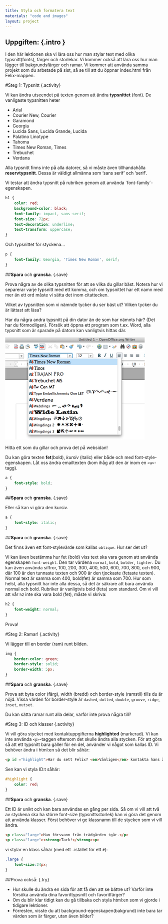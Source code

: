 ```yaml
---
title: Styla och formatera text
materials: "code and images"
layout: project
---
```


## __Uppgiften:__ {.intro } 
I den här lektionen ska vi lära oss hur man stylar text med olika typsnitt(fonts), färger och storlekar. Vi kommer också att lära oss hur man lägger till bakgrundsfärger och ramar. Vi kommer att använda samma projekt som du arbetade på sist, så se till att du öppnar index.html från Felix-mappen. 

#Steg 1: Typsnitt {.activity}

Vi kan ändra utseendet på texten genom att ändra __typsnittet__ (font). De vanligaste typsnitten heter

+ Arial
+ Courier New, Courier
+ Garamond
+ Georgia
+ Lucida Sans, Lucida Grande, Lucida
+ Palatino Linotype
+ Tahoma
+ Times New Roman, Times
+ Trebuchet
+ Verdana

Alla typsnitt finns inte på alla datorer, så vi måste även tillhandahålla __reservtypsnitt__. Dessa är väldigt allmänna som ‘sans serif’ och ‘serif’.

Vi testar att ändra typsnitt på rubriken genom att använda `font-family´-egenskapen. 

```css
h1 {
	color: red;
	background-color: black;
	font-family: impact, sans-serif;
	font-size: 72px;
	text-decoration: underline;
	text-transform: uppercase;
}
```
Och typsnittet för styckena...

```css
p {
	font-family: Georgia, 'Times New Roman', serif;
}
```

##__Spara__ och __granska__. {.save}

Prova några av de olika typsnitten för att se vilka du gillar bäst. Notera hur vi separerar varje typsnitt med ett komma, och om typsnittet har ett namn med mer än ett ord måste vi sätta det inom citattecken. 

Vilket av typsnitten som vi nämnde tycker du ser bäst ut? Vilken tycker du är lättast att läsa?

Har du några andra typsnitt på din dator än de som har nämnts här? (Det har du förmodligen). Försök att öppna ett program som t.ex. Word, alla typsnitt som är sparade på datorn kan vanligtvis hittas där. 

![screenshot](fonts.png)

Hitta ett som du gillar och prova det på websidan!

Du kan göra  texten __fet__(bold), *kursiv* (italic) eller både och med font-style-egenskapen. Låt oss ändra emailtexten (kom ihåg att den är inom en `<a>`-tagg).
 
```css
a {
	font-style: bold;
}
```

##__Spara__ och __granska__. {.save}

Eller så kan vi göra den kursiv. 

```css
a {
	font-style: italic;
}
```
##__Spara__ och __granska__. {.save}

Det finns även ett font-stylevärde som kallas `oblique`. Hur ser det ut? 

Vi kan även bestämma hur fet (bold) viss text ska vara genom att använda egenskapen `font-weight`. Den tar värdena `normal`, `bold`, `bolder`, `lighter`. Du kan även använda siffror, 100, 200, 300, 400, 500, 600, 700, 800, och 900, där 100 är den tunnaste texten och 900 är den tjockaste (fetaste texten). Normal text är samma som 400, bold(fet) är samma som 700. Hur som helst, alla typsnitt har inte alla dessa, så det är säkrare att bara använda normal och bold. Rubriker är vanligtvis bold (feta) som standard. Om vi vill att vår `h2` inte ska vara bold (fet), måste vi skriva:
 

```css
h2 {
	font-weight: normal;
}
```

Prova!

#Steg 2: Ramar! {.activity}

Vi lägger till en border (ram) runt bilden.

```css
img {
	border-color: green;
	border-style: solid;
	border-width: 5px;
}
```
##__Spara__ och __granska__. {.save}

Prova att byta color (färg), width (bredd) och border-style (ramstil) tills du är nöjd. Vissa värden för border-style är `dashed`, `dotted`, `double`, `groove`, `ridge`, `inset`, `outset`.

Du kan sätta ramar runt alla delar, varför inte prova några till?

#Steg 3: ID och klasser {.activity}

Vi vill göra stycket med kontaktuppgifterna __highlighted__ (markerad). Vi kan inte använda `<p>`-taggen eftersom det skulle ändra alla stycken. För att göra så att ett typsnitt bara gäller för en del, använder vi något som kallas ID. Vi behöver ändra i html:en så det blir såhär:

```html
<p id ="highlight">Har du sett Felix? <em>Vänligen</em> kontakta hans ägare på <a href="mailto:felixowners@email.com">felixowners@email.com</a></p>
```

Sen kan vi styla ID:t såhär:

```css
#highlight {
	color: red;
}
```

##__Spara__ och __granska__. {.save}

Ett ID är unikt och kan bara användas en gång per sida. Så om vi vill att två av styckena ska ha större font-size (typsnittsstorlek) kan vi göra det genom att använda klasser. Först behöver vi ge klassnamn till de stycken som vi vill ändra. 

```html
<p class="large">Han försvann från trädgården igår.</p>
<p class="large"><strong>Tack!</strong><p>
```
vi stylar en klass såhär (med ett `.`istället för ett `#`):

```css
.large {
	font-size:24px;
}
```

##Prova också: {.try}

+ Hur skulle du ändra en sida för att få den att se bättre ut? Varför inte försöka använda dina favorittypsnitt och favoritfärger?
+ Om du blir klar tidigt kan du gå tillbaka och styla html:en som vi gjorde i tidigare lektioner. 
+ Förresten, visste du att background-egenskapen(bakgrund) inte bara tar värden som är färger, utan även bilder?
